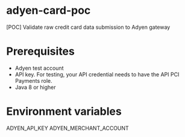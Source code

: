 # adyen-card-poc
[POC] Validate raw credit card data submission to Adyen gateway

# Prerequisites
<ul>
    <li>Adyen test account</li>
    <li>API key. For testing, your API credential needs to have the API PCI Payments role.</li>
    <li>Java 8 or higher</li>
</ul>

# Environment variables
ADYEN_API_KEY
ADYEN_MERCHANT_ACCOUNT